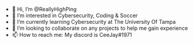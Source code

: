 - 👋 Hi, I’m @ReallyHighPing
- 👀 I’m interested in Cybersecurity, Coding & Soccer
- 🌱 I’m currently learning Cybersecurity at The University Of Tampa
- 💞️ I’m looking to collaborate on any projects to help me gain experience
- 📫 How to reach me: My discord is CeeJay#1971

<!---
Hi, I'm  an aspiring cybersecurity professional working toward building hands on experience in the field. My goal is to grow into a dynamic role that bridges both technical and business domains, ultimately transitioning into tech sales and cybersecurity consulting.

I'm currently focused on expanding my knowledge in security tools, threat analysis, and network defense while also developing the communication and strategic skills that will help me thrive in client-facing roles.
--->

